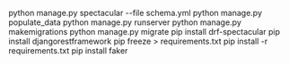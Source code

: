 python manage.py spectacular --file schema.yml
python manage.py populate_data
python manage.py runserver
python manage.py makemigrations
python manage.py migrate
pip install drf-spectacular
pip install djangorestframework
pip freeze > requirements.txt
pip install -r requirements.txt
pip install faker
